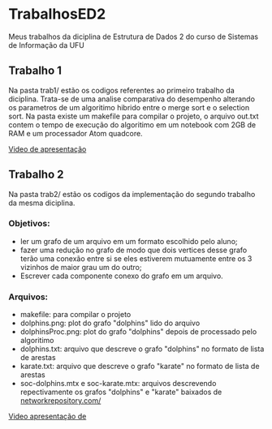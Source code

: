# TrabalhosED2
Meus trabalhos da diciplina de Estrutura de Dados 2 do curso de Sistemas de Informação da UFU

## Trabalho 1
Na pasta trab1/ estão os codigos referentes ao primeiro trabalho da diciplina.
Trata-se de uma analise comparativa do desempenho alterando os parametros de um algoritimo hibrido entre o merge sort e o selection sort.
Na pasta existe um makefile para compilar o projeto, o arquivo out.txt contem o tempo de execução do algoritimo em um notebook com 2GB de RAM e um processador Atom quadcore.

<a href="https://youtu.be/jTspAuNkBbA">Video de apresentação</a>

## Trabalho 2

Na pasta trab2/ estão os codigos da implementação do segundo trabalho da mesma diciplina.
### Objetivos: 
- ler um grafo de um arquivo em um formato escolhido pelo aluno;
- fazer uma redução no grafo de modo que dois vertices desse grafo terão uma conexão entre si se eles estiverem mutuamente entre os 3 vizinhos de maior grau um do outro;
- Escrever cada componente conexo do grafo em um arquivo.
### Arquivos:
- makefile: para compilar o projeto
- dolphins.png: plot do grafo "dolphins" lido do arquivo
- dolphinsProc.png: plot do grafo "dolphins" depois de processado pelo algoritimo
- dolphins.txt: arquivo que descreve o grafo "dolphins" no formato de lista de arestas
- karate.txt: arquivo que descreve o grafo "karate" no formato de lista de arestas
- soc-dolphins.mtx e soc-karate.mtx: arquivos descrevendo repectivamente os grafos "dolphins" e "karate" baixados de <a href="networkrepository.com/">networkrepository.com/</a>

<a href="https://youtu.be/JnGpOM-5T68">Video apresentação de</a>
